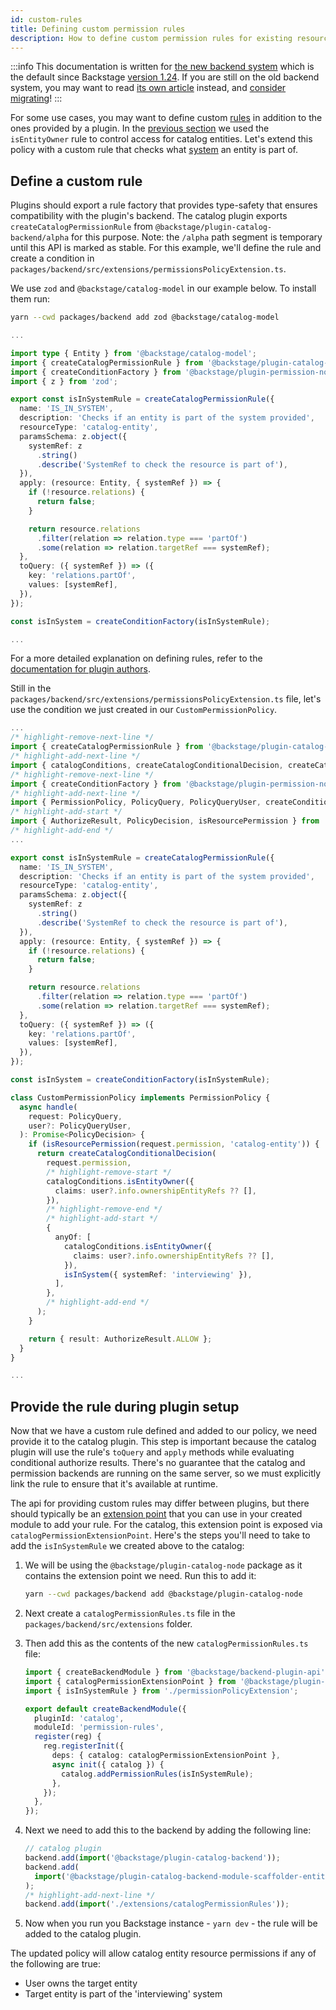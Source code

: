 ```yaml
---
id: custom-rules
title: Defining custom permission rules
description: How to define custom permission rules for existing resources
---
```


:::info
This documentation is written for [the new backend system](../backend-system/index.md) which is the default since Backstage [version 1.24](../releases/v1.24.0.md). If you are still on the old backend system, you may want to read [its own article](./custom-rules--old.md) instead, and [consider migrating](../backend-system/building-backends/08-migrating.md)!
:::

For some use cases, you may want to define custom [rules](../references/glossary.md#rule-permission-plugin) in addition to the ones provided by a plugin. In the [previous section](./writing-a-policy.md) we used the `isEntityOwner` rule to control access for catalog entities. Let's extend this policy with a custom rule that checks what [system](https://backstage.io/docs/features/software-catalog/system-model#system) an entity is part of.

## Define a custom rule

Plugins should export a rule factory that provides type-safety that ensures compatibility with the plugin's backend. The catalog plugin exports `createCatalogPermissionRule` from `@backstage/plugin-catalog-backend/alpha` for this purpose. Note: the `/alpha` path segment is temporary until this API is marked as stable. For this example, we'll define the rule and create a condition in `packages/backend/src/extensions/permissionsPolicyExtension.ts`.

We use `zod` and `@backstage/catalog-model` in our example below. To install them run:

```bash title="from your Backstage root directory"
yarn --cwd packages/backend add zod @backstage/catalog-model
```

```ts title="packages/backend/src/extensions/permissionsPolicyExtension.ts"
...

import type { Entity } from '@backstage/catalog-model';
import { createCatalogPermissionRule } from '@backstage/plugin-catalog-backend/alpha';
import { createConditionFactory } from '@backstage/plugin-permission-node';
import { z } from 'zod';

export const isInSystemRule = createCatalogPermissionRule({
  name: 'IS_IN_SYSTEM',
  description: 'Checks if an entity is part of the system provided',
  resourceType: 'catalog-entity',
  paramsSchema: z.object({
    systemRef: z
      .string()
      .describe('SystemRef to check the resource is part of'),
  }),
  apply: (resource: Entity, { systemRef }) => {
    if (!resource.relations) {
      return false;
    }

    return resource.relations
      .filter(relation => relation.type === 'partOf')
      .some(relation => relation.targetRef === systemRef);
  },
  toQuery: ({ systemRef }) => ({
    key: 'relations.partOf',
    values: [systemRef],
  }),
});

const isInSystem = createConditionFactory(isInSystemRule);

...
```

For a more detailed explanation on defining rules, refer to the [documentation for plugin authors](./plugin-authors/03-adding-a-resource-permission-check.md#adding-support-for-conditional-decisions).

Still in the `packages/backend/src/extensions/permissionsPolicyExtension.ts` file, let's use the condition we just created in our `CustomPermissionPolicy`.

```ts title="packages/backend/src/extensions/permissionsPolicyExtension.ts"
...
/* highlight-remove-next-line */
import { createCatalogPermissionRule } from '@backstage/plugin-catalog-backend/alpha';
/* highlight-add-next-line */
import { catalogConditions, createCatalogConditionalDecision, createCatalogPermissionRule } from '@backstage/plugin-catalog-backend/alpha';
/* highlight-remove-next-line */
import { createConditionFactory } from '@backstage/plugin-permission-node';
/* highlight-add-next-line */
import { PermissionPolicy, PolicyQuery, PolicyQueryUser, createConditionFactory } from '@backstage/plugin-permission-node';
/* highlight-add-start */
import { AuthorizeResult, PolicyDecision, isResourcePermission } from '@backstage/plugin-permission-common';
/* highlight-add-end */
...

export const isInSystemRule = createCatalogPermissionRule({
  name: 'IS_IN_SYSTEM',
  description: 'Checks if an entity is part of the system provided',
  resourceType: 'catalog-entity',
  paramsSchema: z.object({
    systemRef: z
      .string()
      .describe('SystemRef to check the resource is part of'),
  }),
  apply: (resource: Entity, { systemRef }) => {
    if (!resource.relations) {
      return false;
    }

    return resource.relations
      .filter(relation => relation.type === 'partOf')
      .some(relation => relation.targetRef === systemRef);
  },
  toQuery: ({ systemRef }) => ({
    key: 'relations.partOf',
    values: [systemRef],
  }),
});

const isInSystem = createConditionFactory(isInSystemRule);

class CustomPermissionPolicy implements PermissionPolicy {
  async handle(
    request: PolicyQuery,
    user?: PolicyQueryUser,
  ): Promise<PolicyDecision> {
    if (isResourcePermission(request.permission, 'catalog-entity')) {
      return createCatalogConditionalDecision(
        request.permission,
        /* highlight-remove-start */
        catalogConditions.isEntityOwner({
          claims: user?.info.ownershipEntityRefs ?? [],
        }),
        /* highlight-remove-end */
        /* highlight-add-start */
        {
          anyOf: [
            catalogConditions.isEntityOwner({
              claims: user?.info.ownershipEntityRefs ?? [],
            }),
            isInSystem({ systemRef: 'interviewing' }),
          ],
        },
        /* highlight-add-end */
      );
    }

    return { result: AuthorizeResult.ALLOW };
  }
}

...
```

## Provide the rule during plugin setup

Now that we have a custom rule defined and added to our policy, we need provide it to the catalog plugin. This step is important because the catalog plugin will use the rule's `toQuery` and `apply` methods while evaluating conditional authorize results. There's no guarantee that the catalog and permission backends are running on the same server, so we must explicitly link the rule to ensure that it's available at runtime.

The api for providing custom rules may differ between plugins, but there should typically be an [extension point](../backend-system/architecture/05-extension-points.md) that you can use in your created module to add your rule. For the catalog, this extension point is exposed via `catalogPermissionExtensionPoint`. Here's the steps you'll need to take to add the `isInSystemRule` we created above to the catalog:

1. We will be using the `@backstage/plugin-catalog-node` package as it contains the extension point we need. Run this to add it:

   ```bash title="from your Backstage root directory"
   yarn --cwd packages/backend add @backstage/plugin-catalog-node
   ```

2. Next create a `catalogPermissionRules.ts` file in the `packages/backend/src/extensions` folder.
3. Then add this as the contents of the new `catalogPermissionRules.ts` file:

   ```typescript title="packages/backend/src/extensions/catalogPermissionRules.ts"
   import { createBackendModule } from '@backstage/backend-plugin-api';
   import { catalogPermissionExtensionPoint } from '@backstage/plugin-catalog-node/alpha';
   import { isInSystemRule } from './permissionPolicyExtension';

   export default createBackendModule({
     pluginId: 'catalog',
     moduleId: 'permission-rules',
     register(reg) {
       reg.registerInit({
         deps: { catalog: catalogPermissionExtensionPoint },
         async init({ catalog }) {
           catalog.addPermissionRules(isInSystemRule);
         },
       });
     },
   });
   ```

4. Next we need to add this to the backend by adding the following line:

   ```ts title="packages/backend/src/index.ts"
   // catalog plugin
   backend.add(import('@backstage/plugin-catalog-backend'));
   backend.add(
     import('@backstage/plugin-catalog-backend-module-scaffolder-entity-model'),
   );
   /* highlight-add-next-line */
   backend.add(import('./extensions/catalogPermissionRules'));
   ```

5. Now when you run you Backstage instance - `yarn dev` - the rule will be added to the catalog plugin.

The updated policy will allow catalog entity resource permissions if any of the following are true:

- User owns the target entity
- Target entity is part of the 'interviewing' system
